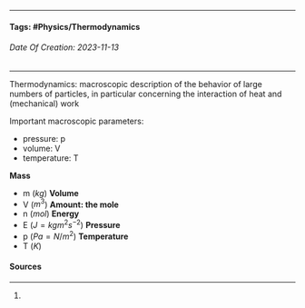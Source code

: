 __________________________________________________________________________
#### **Tags:** #Physics/Thermodynamics
###### *Date Of Creation: 2023-11-13*
__________________________________________________________________________

Thermodynamics: macroscopic description of the behavior of large numbers of particles, in particular concerning the interaction of heat and (mechanical) work

Important macroscopic parameters: 
- pressure: p
- volume: V
- temperature: T

**Mass**
- m ($kg$)
**Volume**
- V ($m^3$)
**Amount: the mole**
- n ($mol$)
**Energy**
- E ($J = kg m^2 s^{-2}$)
**Pressure**
- p ($Pa = N/m^2$)
**Temperature**
- T ($K$)

#### Sources
__________________________________________________________________________
1. 